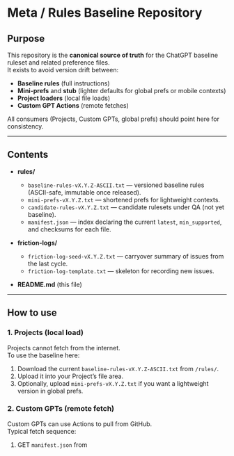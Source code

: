 # Meta / Rules Baseline Repository

## Purpose
This repository is the **canonical source of truth** for the ChatGPT baseline ruleset and related preference files.  
It exists to avoid version drift between:
- **Baseline rules** (full instructions)
- **Mini-prefs** and **stub** (lighter defaults for global prefs or mobile contexts)
- **Project loaders** (local file loads)
- **Custom GPT Actions** (remote fetches)

All consumers (Projects, Custom GPTs, global prefs) should point here for consistency.

---

## Contents
- **rules/**  
  - `baseline-rules-vX.Y.Z-ASCII.txt` — versioned baseline rules (ASCII-safe, immutable once released).  
  - `mini-prefs-vX.Y.Z.txt` — shortened prefs for lightweight contexts.  
  - `candidate-rules-vX.Y.Z.txt` — candidate rulesets under QA (not yet baseline).  
  - `manifest.json` — index declaring the current `latest`, `min_supported`, and checksums for each file.

- **friction-logs/**  
  - `friction-log-seed-vX.Y.Z.txt` — carryover summary of issues from the last cycle.  
  - `friction-log-template.txt` — skeleton for recording new issues.  

- **README.md** (this file)

---

## How to use

### 1. Projects (local load)
Projects cannot fetch from the internet.  
To use the baseline here:
1. Download the current `baseline-rules-vX.Y.Z-ASCII.txt` from `/rules/`.
2. Upload it into your Project’s file area.  
3. Optionally, upload `mini-prefs-vX.Y.Z.txt` if you want a lightweight version in global prefs.

### 2. Custom GPTs (remote fetch)
Custom GPTs can use Actions to pull from GitHub.  
Typical fetch sequence:
1. GET `manifest.json` from  
